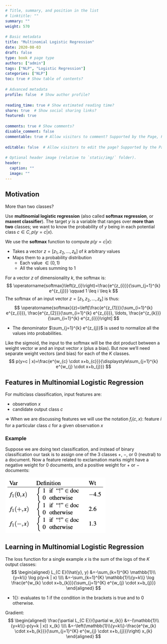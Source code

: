 ```yaml
---
# Title, summary, and position in the list
# linktitle: ""
summary: ""
weight: 570

# Basic metadata
title: "Multinomial Logistic Regression"
date: 2020-08-03
draft: false
type: book # page type
authors: ["admin"]
tags: ["NLP", "Logistic Regression"]
categories: ["NLP"]
toc: true # Show table of contents?

# Advanced metadata
profile: false  # Show author profile?

reading_time: true # Show estimated reading time?
share: true  # Show social sharing links?
featured: true

comments: true # Show comments?
disable_comment: false
commentable: true # Allow visitors to comment? Supported by the Page, Post, and Docs content types.

editable: false  # Allow visitors to edit the page? Supported by the Page, Post, and Docs content types.

# Optional header image (relative to `static/img/` folder).
header:
  caption: ""
  image: ""
---
```


## Motivation

More than two classes? 

Use **multinomial logistic regression** (also called **softmax regression**, or **maxent classifier**). The target $y$ is a variable that ranges over **more than two** classes; we want to know the probability of $y$ being in each potential class $c \in C, p(y=c|x)$.

We use the **softmax** function to compute $p(y=c|x)$:

- Takes a vector $z=[z_1, z_2,\dots, z_k]$ of $k$ arbitrary values
- Maps them to a probability distribution
  - Each value $\in (0, 1)$
  - All the values summing to $1$

For a vector $z$ of dimensionality $k$, the softmax is:
$$
\operatorname{softmax}\left(z_{i}\right)=\frac{e^{z_{i}}}{\sum_{j=1}^{k} e^{z_{j}}} \qquad 1 \leq i \leq k
$$
The softmax of an input vector $z=[z_1, z_2,\dots, z_k]$ is thus:
$$
\operatorname{softmax}(z)=\left[\frac{e^{z_{1}}}{\sum_{i=1}^{k} e^{z_{i}}}, \frac{e^{z_{2}}}{\sum_{i=1}^{k} e^{z_{i}}}, \ldots, \frac{e^{z_{k}}}{\sum_{i=1}^{k} e^{z_{i}}}\right]
$$

- The denominator $\sum_{j=1}^{k} e^{z_{j}}$ is used to normalize all the values into probabilities.

Like the sigmoid, the input to the softmax will be the dot product between a weight vector $w$ and an input vector $x$ (plus a bias). But now we’ll need separate weight vectors (and bias) for each of the $K$ classes.
$$
p(y=c | x)=\frac{e^{w_{c} \cdot x+b_{c}}}{\displaystyle\sum_{j=1}^{k} e^{w_{j} \cdot x+b_{j}}}
$$

## Features in Multinomial Logistic Regression

For multiclass classification, input features are:

- observation $x$
- candidate output class $c$

$\Rightarrow$ When we are discussing features we will use the notation $f_i(c, x)$: feature $i$ for a particular class $c$ for a given observation $x$

### **Example**

Suppose we are doing text classification, and instead of binary classification our task is to assign one of the 3 classes +, −, or 0 (neutral) to a document. Now a feature related to exclamation marks might have a negative weight for 0 documents, and a positive weight for + or − documents:

![截屏2020-05-29 15.59.37](https://raw.githubusercontent.com/EckoTan0804/upic-repo/master/uPic/截屏2020-05-29%2015.59.37-20200803151242332.png)

## Learning in Multinomial Logistic Regression

The loss function for a single example $x$ is the sum of the logs of the $K$ output classes:
$$
\begin{aligned}
L_{C E}(\hat{y}, y) &=-\sum_{k=1}^{K} \mathbb{1}\\{y=k\\} \log p(y=k | x) \\\\
&=-\sum_{k=1}^{K} \mathbb{1}\\{y=k\\} \log \frac{e^{w_{k} \cdot x+b_{k}}}{\sum_{j=1}^{K} e^{w_{j} \cdot x+b_{j}}}
\end{aligned}
$$

- $1\{\}$: evaluates to $1$ if the condition in the brackets is true and to $0$ otherwise.

Gradient:
$$
\begin{aligned}
\frac{\partial L_{C E}}{\partial w_{k}} &=-(\mathbb{1}\\{y=k\\}-p(y=k | x)) x_{k} \\\\
&=-\left(\mathbb{1}\\{y=k\\}-\frac{e^{w_{k} \cdot x+b_{k}}}{\sum_{j=1}^{K} e^{w_{j} \cdot x+b_{j}}}\right) x_{k}
\end{aligned}
$$

